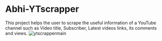 # Abhi-YTscrapper
This project helps the user to scrape the useful information of a YouTube channel such as Video title, Subscriber, Latest videos links, its comments and views.
![ytscrappermain](https://user-images.githubusercontent.com/95995839/194745420-5a3f594b-3f39-4ba4-bec7-74f183bb2d55.PNG)

